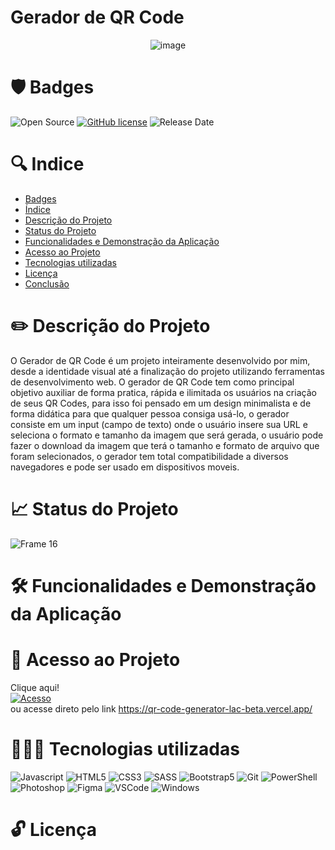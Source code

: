 # Gerador de QR Code


 <p align="center">
  <img src="https://user-images.githubusercontent.com/108281436/192785470-939849cc-21be-4737-8577-61392e1fd94b.png" alt="image"/>
</p>


# 🛡️ Badges
![Open Source](https://img.shields.io/badge/OpenSource-%E2%9D%A4-green)
[![GitHub license](https://img.shields.io/github/license/Naereen/StrapDown.js.svg)](https://github.com/Naereen/StrapDown.js/blob/master/LICENSE)
![Release Date](https://img.shields.io/badge/release%20date-september-green)

# 🔍 Indice

* [Badges](#Badges)
* [Índice](#Índice)
* [Descrição do Projeto](https://github.com/elielgomes/Projeto-Gerador-QRCode/blob/main/README.md#%EF%B8%8F-descri%C3%A7%C3%A3o-do-projeto)
* [Status do Projeto](#status-do-Projeto)
* [Funcionalidades e Demonstração da Aplicação](#funcionalidades-e-demonstração-da-aplicação)
* [Acesso ao Projeto](#acesso-ao-projeto)
* [Tecnologias utilizadas](#tecnologias-utilizadas)
* [Licença](#Licença)
* [Conclusão](#conclusão)


# ✏️ Descrição do Projeto

 O Gerador de QR Code é um projeto inteiramente desenvolvido por mim, desde a identidade visual até a finalização do projeto utilizando ferramentas de desenvolvimento web. O gerador de QR Code tem como principal objetivo auxiliar de forma pratica, rápida e ilimitada os usuários na criação de seus QR Codes, para isso foi pensado em um design minimalista e de forma didática para que qualquer pessoa consiga usá-lo, o gerador consiste em um input (campo de texto) onde o usuário insere sua URL e seleciona o formato e tamanho da imagem que será gerada, o usuário pode fazer o download da imagem que terá o tamanho e formato de arquivo que foram selecionados, o gerador tem total compatibilidade a diversos navegadores e pode ser usado em dispositivos moveis. 

# 📈 Status do Projeto
![Frame 16](https://user-images.githubusercontent.com/108281436/192797915-503a41f1-a637-4e42-87f2-5ac5e9af7089.png)

# 🛠️ Funcionalidades e Demonstração da Aplicação

# 🔑 Acesso ao Projeto

Clique aqui! <br> [![Acesso](https://img.shields.io/badge/Acessar-%F0%9F%94%97-green)](https://qr-code-generator-lac-beta.vercel.app/) <br>
ou acesse direto pelo link https://qr-code-generator-lac-beta.vercel.app/

# 👨🏻‍💻 Tecnologias utilizadas

![Javascript](https://img.shields.io/badge/JavaScript-F7DF1E?style=for-the-badge&logo=javascript&logoColor=black)
![HTML5](https://img.shields.io/badge/HTML5-E34F26?style=for-the-badge&logo=html5&logoColor=white)
![CSS3](https://img.shields.io/badge/CSS3-1572B6?style=for-the-badge&logo=css3&logoColor=white)
![SASS](https://img.shields.io/badge/Sass-CC6699?style=for-the-badge&logo=sass&logoColor=white)
![Bootstrap5](https://img.shields.io/badge/Bootstrap-563D7C?style=for-the-badge&logo=bootstrap&logoColor=white)
![Git](https://img.shields.io/badge/Git-E34F26?style=for-the-badge&logo=git&logoColor=white)
![PowerShell](https://img.shields.io/badge/Powershell-2CA5E0?style=for-the-badge&logo=powershell&logoColor=white)
<br>
![Photoshop](https://img.shields.io/badge/Adobe%20Photoshop-31A8FF?style=for-the-badge&logo=Adobe%20Photoshop&logoColor=black)
![Figma](https://img.shields.io/badge/Figma-F24E1E?style=for-the-badge&logo=figma&logoColor=white)
![VSCode](https://img.shields.io/badge/Visual_Studio_Code-0078D4?style=for-the-badge&logo=visual%20studio%20code&logoColor=white)
![Windows](https://img.shields.io/badge/Windows-0078D6?style=for-the-badge&logo=windows&logoColor=white)

# 🔓 Licença

